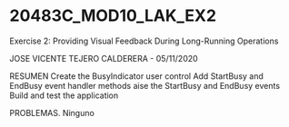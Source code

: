 # 20483C_MOD10_LAK_EX2
Exercise 2: Providing Visual Feedback During Long-Running Operations

JOSE VICENTE TEJERO CALDERERA - 05/11/2020

RESUMEN
Create the BusyIndicator user control
Add StartBusy and EndBusy event handler methods
aise the StartBusy and EndBusy events
Build and test the application


PROBLEMAS.
Ninguno
